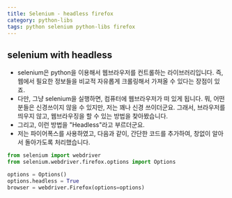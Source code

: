 ```yaml
---
title: Selenium - headless firefox
category: python-libs
tags: python selenium python-libs firefox
---
```


## selenium with headless

- selenium은 python을 이용해서 웹브라우저를 컨트롤하는 라이브러리입니다. 즉, 웹에서 필요한 정보들을 비교적 자유롭게 크롤링해서 가져올 수 있다는 장점이 있죠. 
- 다만, 그냥 selenium을 실행하면, 컴퓨터에 웹브라우저가 떠 있게 됩니다. 뭐, 어떤 분들은 신경쓰이지 않을 수 있지만, 저는 꽤나 신경 쓰이더군요. 그래서, 브라우저를 띄우지 않고, 웹브라우징을 할 수 있는 방법을 찾아봤습니다. 
- 그리고, 이런 방법을 "Headless"라고 부르더군요. 
- 저는 파이어폭스를 사용하였고, 다음과 같이, 간단한 코드를 추가하여, 창없이 알아서 돌아가도록 처리했습니다. 

```python
from selenium import webdriver
from selenium.webdriver.firefox.options import Options

options = Options()
options.headless = True
browser = webdriver.Firefox(options=options)
```
